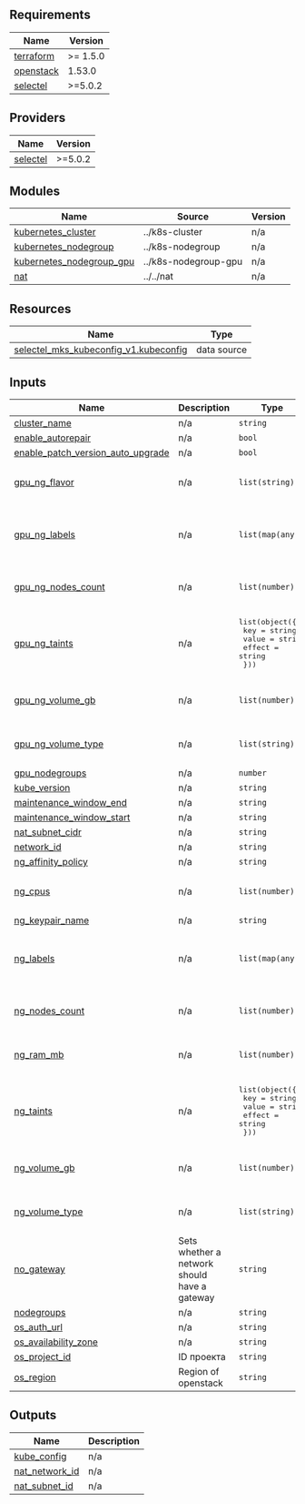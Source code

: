 ## Requirements

| Name | Version |
|------|---------|
| <a name="requirement_terraform"></a> [terraform](#requirement\_terraform) | >= 1.5.0 |
| <a name="requirement_openstack"></a> [openstack](#requirement\_openstack) | 1.53.0 |
| <a name="requirement_selectel"></a> [selectel](#requirement\_selectel) | >=5.0.2 |

## Providers

| Name | Version |
|------|---------|
| <a name="provider_selectel"></a> [selectel](#provider\_selectel) | >=5.0.2 |

## Modules

| Name | Source | Version |
|------|--------|---------|
| <a name="module_kubernetes_cluster"></a> [kubernetes\_cluster](#module\_kubernetes\_cluster) | ../k8s-cluster | n/a |
| <a name="module_kubernetes_nodegroup"></a> [kubernetes\_nodegroup](#module\_kubernetes\_nodegroup) | ../k8s-nodegroup | n/a |
| <a name="module_kubernetes_nodegroup_gpu"></a> [kubernetes\_nodegroup\_gpu](#module\_kubernetes\_nodegroup\_gpu) | ../k8s-nodegroup-gpu | n/a |
| <a name="module_nat"></a> [nat](#module\_nat) | ../../nat | n/a |

## Resources

| Name | Type |
|------|------|
| [selectel_mks_kubeconfig_v1.kubeconfig](https://registry.terraform.io/providers/selectel/selectel/latest/docs/data-sources/mks_kubeconfig_v1) | data source |

## Inputs

| Name | Description | Type | Default | Required |
|------|-------------|------|---------|:--------:|
| <a name="input_cluster_name"></a> [cluster\_name](#input\_cluster\_name) | n/a | `string` | n/a | yes |
| <a name="input_enable_autorepair"></a> [enable\_autorepair](#input\_enable\_autorepair) | n/a | `bool` | `false` | no |
| <a name="input_enable_patch_version_auto_upgrade"></a> [enable\_patch\_version\_auto\_upgrade](#input\_enable\_patch\_version\_auto\_upgrade) | n/a | `bool` | `false` | no |
| <a name="input_gpu_ng_flavor"></a> [gpu\_ng\_flavor](#input\_gpu\_ng\_flavor) | n/a | `list(string)` | <pre>[<br>  "2"<br>]</pre> | no |
| <a name="input_gpu_ng_labels"></a> [gpu\_ng\_labels](#input\_gpu\_ng\_labels) | n/a | `list(map(any))` | <pre>[<br>  {<br>    "role": "gpu"<br>  }<br>]</pre> | no |
| <a name="input_gpu_ng_nodes_count"></a> [gpu\_ng\_nodes\_count](#input\_gpu\_ng\_nodes\_count) | n/a | `list(number)` | <pre>[<br>  2<br>]</pre> | no |
| <a name="input_gpu_ng_taints"></a> [gpu\_ng\_taints](#input\_gpu\_ng\_taints) | n/a | <pre>list(object({<br>    key    = string<br>    value  = string<br>    effect = string<br>  }))</pre> | `[]` | no |
| <a name="input_gpu_ng_volume_gb"></a> [gpu\_ng\_volume\_gb](#input\_gpu\_ng\_volume\_gb) | n/a | `list(number)` | <pre>[<br>  32<br>]</pre> | no |
| <a name="input_gpu_ng_volume_type"></a> [gpu\_ng\_volume\_type](#input\_gpu\_ng\_volume\_type) | n/a | `list(string)` | <pre>[<br>  "fast"<br>]</pre> | no |
| <a name="input_gpu_nodegroups"></a> [gpu\_nodegroups](#input\_gpu\_nodegroups) | n/a | `number` | `0` | no |
| <a name="input_kube_version"></a> [kube\_version](#input\_kube\_version) | n/a | `string` | n/a | yes |
| <a name="input_maintenance_window_end"></a> [maintenance\_window\_end](#input\_maintenance\_window\_end) | n/a | `string` | `"04:00:00"` | no |
| <a name="input_maintenance_window_start"></a> [maintenance\_window\_start](#input\_maintenance\_window\_start) | n/a | `string` | `"03:00:00"` | no |
| <a name="input_nat_subnet_cidr"></a> [nat\_subnet\_cidr](#input\_nat\_subnet\_cidr) | n/a | `string` | `"10.222.0.0/16"` | no |
| <a name="input_network_id"></a> [network\_id](#input\_network\_id) | n/a | `string` | `""` | no |
| <a name="input_ng_affinity_policy"></a> [ng\_affinity\_policy](#input\_ng\_affinity\_policy) | n/a | `string` | `""` | no |
| <a name="input_ng_cpus"></a> [ng\_cpus](#input\_ng\_cpus) | n/a | `list(number)` | <pre>[<br>  2<br>]</pre> | no |
| <a name="input_ng_keypair_name"></a> [ng\_keypair\_name](#input\_ng\_keypair\_name) | n/a | `string` | `""` | no |
| <a name="input_ng_labels"></a> [ng\_labels](#input\_ng\_labels) | n/a | `list(map(any))` | <pre>[<br>  {<br>    "role": "system"<br>  }<br>]</pre> | no |
| <a name="input_ng_nodes_count"></a> [ng\_nodes\_count](#input\_ng\_nodes\_count) | n/a | `list(number)` | <pre>[<br>  2<br>]</pre> | no |
| <a name="input_ng_ram_mb"></a> [ng\_ram\_mb](#input\_ng\_ram\_mb) | n/a | `list(number)` | <pre>[<br>  4096<br>]</pre> | no |
| <a name="input_ng_taints"></a> [ng\_taints](#input\_ng\_taints) | n/a | <pre>list(object({<br>    key    = string<br>    value  = string<br>    effect = string<br>  }))</pre> | `[]` | no |
| <a name="input_ng_volume_gb"></a> [ng\_volume\_gb](#input\_ng\_volume\_gb) | n/a | `list(number)` | <pre>[<br>  32<br>]</pre> | no |
| <a name="input_ng_volume_type"></a> [ng\_volume\_type](#input\_ng\_volume\_type) | n/a | `list(string)` | <pre>[<br>  "fast"<br>]</pre> | no |
| <a name="input_no_gateway"></a> [no\_gateway](#input\_no\_gateway) | Sets whether a network should have a gateway | `string` | `false` | no |
| <a name="input_nodegroups"></a> [nodegroups](#input\_nodegroups) | n/a | `string` | `1` | no |
| <a name="input_os_auth_url"></a> [os\_auth\_url](#input\_os\_auth\_url) | n/a | `string` | `"https://api.selvpc.ru/identity/v3/auth/"` | no |
| <a name="input_os_availability_zone"></a> [os\_availability\_zone](#input\_os\_availability\_zone) | n/a | `string` | n/a | yes |
| <a name="input_os_project_id"></a> [os\_project\_id](#input\_os\_project\_id) | ID проекта | `string` | n/a | yes |
| <a name="input_os_region"></a> [os\_region](#input\_os\_region) | Region of openstack | `string` | n/a | yes |

## Outputs

| Name | Description |
|------|-------------|
| <a name="output_kube_config"></a> [kube\_config](#output\_kube\_config) | n/a |
| <a name="output_nat_network_id"></a> [nat\_network\_id](#output\_nat\_network\_id) | n/a |
| <a name="output_nat_subnet_id"></a> [nat\_subnet\_id](#output\_nat\_subnet\_id) | n/a |
